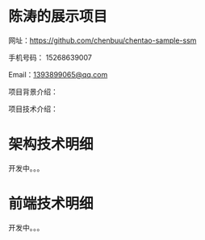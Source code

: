 # 陈涛的展示项目

网址：https://github.com/chenbuu/chentao-sample-ssm

手机号码： 15268639007

Email：1393899065@qq.com

项目背景介绍：

项目技术介绍：

# 架构技术明细

开发中。。。

# 前端技术明细

开发中。。。